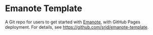 # Emanote Template

A Git repo for users to get started with [Emanote], with GitHub Pages deployment. For details, see https://github.com/srid/emanote-template.

[Emanote]: https://note.ema.srid.ca/